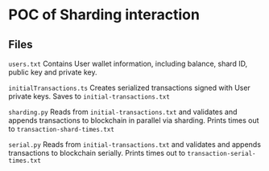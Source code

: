 # POC of Sharding interaction

## Files

`users.txt` Contains User wallet information, including balance, shard ID, public key and private key.

`initialTransactions.ts` Creates serialized transactions signed with User private keys. Saves to `initial-transactions.txt`

`sharding.py` Reads from `initial-transactions.txt` and validates and appends transactions to blockchain in parallel via sharding. Prints times out to `transaction-shard-times.txt`

`serial.py` Reads from `initial-transactions.txt` and validates and appends transactions to blockchain serially. Prints times out to `transaction-serial-times.txt`
